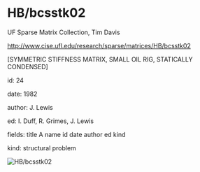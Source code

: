 # HB/bcsstk02

 UF Sparse Matrix Collection, Tim Davis

 http://www.cise.ufl.edu/research/sparse/matrices/HB/bcsstk02

 [SYMMETRIC STIFFNESS MATRIX, SMALL OIL RIG, STATICALLY CONDENSED]

 id: 24

 date: 1982

 author: J. Lewis

 ed: I. Duff, R. Grimes, J. Lewis

 fields: title A name id date author ed kind

 kind: structural problem

![HB/bcsstk02](http://www2.research.att.com/~yifanhu/GALLERY/GRAPHS/GIF_SMALL/HB@bcsstk02.gif)
